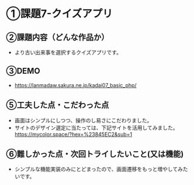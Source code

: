 # ①課題7-クイズアプリ

## ②課題内容（どんな作品か）
- より古い出来事を選択するクイズアプリです。

## ③DEMO
- https://lanmadaw.sakura.ne.jp/kadai07_basic_php/

## ⑤工夫した点・こだわった点

- 画面はシンプルにしつつ、操作のし易さにこだわりました。
- サイトのデザイン選定に当たっては、下記サイトを活用してみました。
  https://mycolor.space/?hex=%23845EC2&sub=1

## ⑥難しかった点・次回トライしたいこと(又は機能)

- シンプルな機能実装のみにとどまったので、画面遷移をもっと増やしてみたいです。
